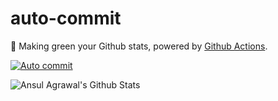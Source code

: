 # auto-commit

🌳 Making green your Github stats, powered by [Github Actions](https://github.com/features/actions).

[![Auto commit](https://github.com/ansulagrawal/auto-commit/actions/workflows/autocommit.yml/badge.svg)](https://github.com/ansulagrawal/auto-commit/actions/workflows/autocommit.yml)

![Ansul Agrawal's Github Stats](https://ghchart.rshah.org/ansulagrawal)
